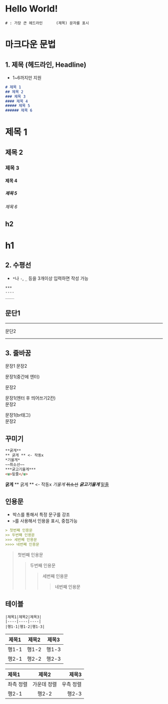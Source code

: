 # Hello World!
 `# : 가장 큰 헤드라인      (제목) 문자를 표시`

# 마크다운 문법
## 1. 제목 (헤드라인, Headline)
* 1~6까지만 지원
```markdown
# 제목 1
## 제목 2
### 제목 3
#### 제목 4
##### 제목 5
###### 제목 6
```
# 제목 1
## 제목 2
### 제목 3
#### 제목 4
##### 제목 5
###### 제목 6

h2
-
h1
=

## 2. 수평선
* `*`나 `-`, `_` 등을 3개이상 입력하면 작성 가능

```
***
----
____
```
문단1
----
*****
문단2
_____

## 3. 줄바꿈
문장1
문장2

문장1(중간에 엔터)

문장2

문장1(엔터 후 띄어쓰기2칸)  
문장2

문장1(br태그)<br>
문장2

## 꾸미기
```markdown
**굵게**
** 굵게 ** <- 작동x
*기울게*
~~취소선~~
***굵고기울게***
<u>밑줄</u>
```
**굵게**
** 굵게 ** <- 작동x
*기울게*
~~취소선~~
***굵고기울게***
<u>밑줄</u>

## 인용문
* 박스를 통해서 특정 문구를 강조
* `>`를 사용해서 인용을 표시, 중첩가능
```markdown
> 첫번째 인용문
>> 두번째 인용문
>>> 세번째 인용문
>>>> 네번째 인용문
```
> 첫번째 인용문
>> 두번째 인용문
>>> 세번째 인용문
>>>> 네번째 인용문

## 테이블
```
|제목1|제목2|제목3|
|----|----|----|
|행1-1|행1-2|행1-3|
```
|제목1|제목2|제목3|
|-|-|-|
|행1-1|행1-2|행1-3|
|행2-1|행2-2|행2-3|

|제목1|제목2|제목3|
|:-|:-:|-:|
|좌측 정렬|가운데 정렬|우측 정렬|
|행2-1|행2-2|행2-3|